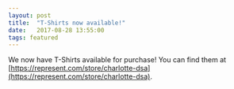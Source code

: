 ```yaml
---
layout: post
title:  "T-Shirts now available!"
date:   2017-08-28 13:55:00
tags: featured
---
```


We now have T-Shirts available for purchase! You can find them at [https://represent.com/store/charlotte-dsa](https://represent.com/store/charlotte-dsa). 
